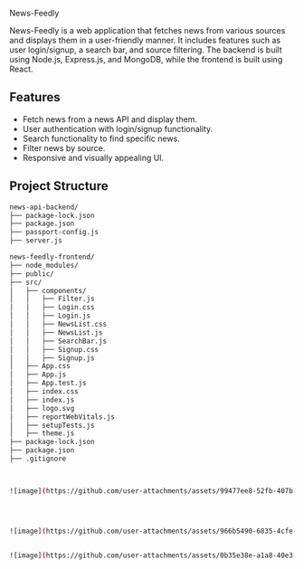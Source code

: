  News-Feedly

News-Feedly is a web application that fetches news from various sources and displays them in a user-friendly manner. It includes features such as user login/signup, a search bar, and source filtering. The backend is built using Node.js, Express.js, and MongoDB, while the frontend is built using React.

## Features

- Fetch news from a news API and display them.
- User authentication with login/signup functionality.
- Search functionality to find specific news.
- Filter news by source.
- Responsive and visually appealing UI.

## Project Structure

```bash
news-api-backend/
├── package-lock.json
├── package.json
├── passport-config.js
├── server.js

news-feedly-frontend/
├── node_modules/
├── public/
├── src/
│   ├── components/
│   │   ├── Filter.js
│   │   ├── Login.css
│   │   ├── Login.js
│   │   ├── NewsList.css
│   │   ├── NewsList.js
│   │   ├── SearchBar.js
│   │   ├── Signup.css
│   │   ├── Signup.js
│   ├── App.css
│   ├── App.js
│   ├── App.test.js
│   ├── index.css
│   ├── index.js
│   ├── logo.svg
│   ├── reportWebVitals.js
│   ├── setupTests.js
│   ├── theme.js
├── package-lock.json
├── package.json
├── .gitignore



![image](https://github.com/user-attachments/assets/99477ee8-52fb-407b-9a5f-e8d3d39f1e15)




![image](https://github.com/user-attachments/assets/966b5490-6835-4cfe-89cd-7b83f87c112a)


![image](https://github.com/user-attachments/assets/0b35e38e-a1a8-40e3-afb0-dba6ef61fa34)

